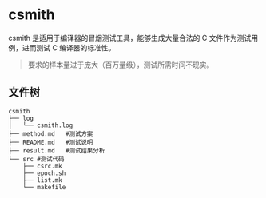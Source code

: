 # csmith

csmith 是适用于编译器的冒烟测试工具，能够生成大量合法的 C 文件作为测试用例，进而测试 C 编译器的标准性。

> 要求的样本量过于庞大（百万量级），测试所需时间不现实。

## 文件树
```
csmith
├── log
│   └── csmith.log
├── method.md   #测试方案
├── README.md   #测试说明
├── result.md   #测试结果分析
└── src #测试代码
    ├── csrc.mk
    ├── epoch.sh
    ├── list.mk
    └── makefile
```